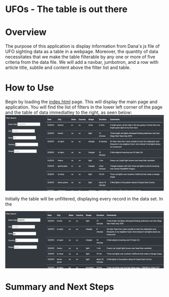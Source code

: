 # UFOs - The table is out there

# Overview
The purpose of this application is display information from Dana's js file of UFO sighting data as a table in a webpage.  Moreover, the quantity of data necessitates that we make the table filterable by any one or more of five criteria from the data file.  We will add a navbar, jumbotron, and a row with article title, subtile and content above the filter list and table.


# How to Use
Begin by loading the <a href="index.html">index.html<a/> page.  This will display the main page and application.  You will find the list of filters in the lower left corner of the page and the table of data immediatley to the right, as seen below:<br>
![Unfiltered Table](/Static/images/table_unfiltered.png)<br> 
 
 Initially the table will be unfiltered, displaying every record in the data set.  In the  


![Filtered Table](/Static/images/table_filtered.png)



# Summary and Next Steps
 
